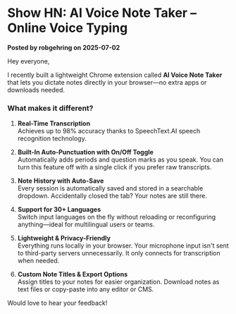 # Show HN: AI Voice Note Taker – Online Voice Typing

**Posted by robgehring on 2025-07-02**

Hey everyone,

I recently built a lightweight Chrome extension called **AI Voice Note Taker** that lets you dictate notes directly in your browser—no extra apps or downloads needed.

### What makes it different?

1. **Real-Time Transcription**  
   Achieves up to 98% accuracy thanks to SpeechText.AI speech recognition technology.

2. **Built-In Auto-Punctuation with On/Off Toggle**  
   Automatically adds periods and question marks as you speak. You can turn this feature off with a single click if you prefer raw transcripts.

3. **Note History with Auto-Save**  
   Every session is automatically saved and stored in a searchable dropdown. Accidentally closed the tab? Your notes are still there.

4. **Support for 30+ Languages**  
   Switch input languages on the fly without reloading or reconfiguring anything—ideal for multilingual users or teams.

5. **Lightweight & Privacy-Friendly**  
   Everything runs locally in your browser. Your microphone input isn't sent to third-party servers unnecessarily. It only connects for transcription when needed.

6. **Custom Note Titles & Export Options**  
   Assign titles to your notes for easier organization. Download notes as text files or copy-paste into any editor or CMS.

Would love to hear your feedback!